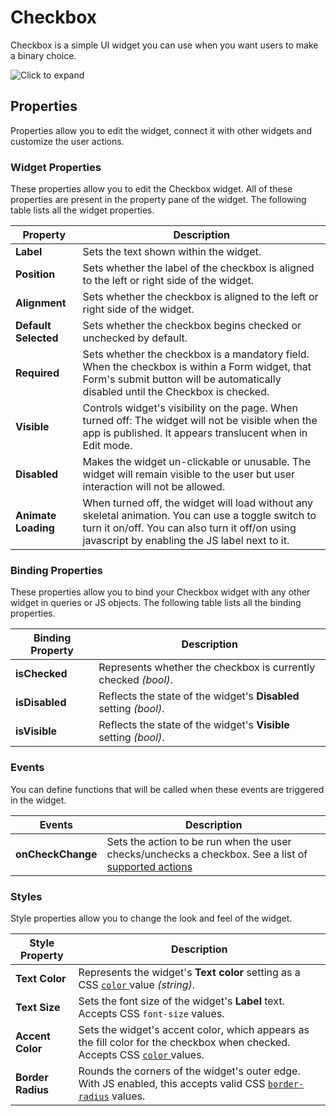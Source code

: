 # Checkbox

Checkbox is a simple UI widget you can use when you want users to make a binary choice.

![Click to expand](../../.gitbook/assets/checkbox.gif)

## Properties

Properties allow you to edit the widget, connect it with other widgets and customize the user actions.

### Widget Properties

These properties allow you to edit the Checkbox widget. All of these properties are present in the property pane of the widget. The following table lists all the widget properties.

| Property             | Description                                                                                                                                                                                            |
| -------------------- | ------------------------------------------------------------------------------------------------------------------------------------------------------------------------------------------------------ |
| **Label**            | Sets the text shown within the widget.                                                                                                                                                                 |
| **Position**         | Sets whether the label of the checkbox is aligned to the left or right side of the widget.                                                                                                             |
| **Alignment**        | Sets whether the checkbox is aligned to the left or right side of the widget.                                                                                                                          |
| **Default Selected** | Sets whether the checkbox begins checked or unchecked by default.                                                                                                                                      |
| **Required**         | Sets whether the checkbox is a mandatory field. When the checkbox is within a Form widget, that Form's submit button will be automatically disabled until the Checkbox is checked.                     |
| **Visible**          | Controls widget's visibility on the page. When turned off: The widget will not be visible when the app is published. It appears translucent when in Edit mode.                                         |
| **Disabled**         | Makes the widget un-clickable or unusable. The widget will remain visible to the user but user interaction will not be allowed.                                                                        |
| **Animate Loading**  | When turned off, the widget will load without any skeletal animation. You can use a toggle switch to turn it on/off. You can also turn it off/on using javascript by enabling the JS label next to it. |

### Binding Properties

These properties allow you to bind your Checkbox widget with any other widget in queries or JS objects. The following table lists all the binding properties.

| Binding Property | Description                                                       |
| ---------------- | ----------------------------------------------------------------- |
| **isChecked**    | Represents whether the checkbox is currently checked _(bool)_.    |
| **isDisabled**   | Reflects the state of the widget's **Disabled** setting _(bool)_. |
| **isVisible**    | Reflects the state of the widget's **Visible** setting _(bool)_.  |

### Events

You can define functions that will be called when these events are triggered in the widget.

| Events            | Description                                                                                                                   |
| ----------------- | ----------------------------------------------------------------------------------------------------------------------------- |
| **onCheckChange** | Sets the action to be run when the user checks/unchecks a checkbox. See a list of [supported actions](../appsmith-framework/) |

### Styles

Style properties allow you to change the look and feel of the widget.

| Style Property    | Description                                                                                                                                                                          |
| ----------------- | ------------------------------------------------------------------------------------------------------------------------------------------------------------------------------------ |
| **Text Color**    | Represents the widget's **Text color** setting as a CSS [`color` ](https://developer.mozilla.org/en-US/docs/Web/CSS/color)value _(string)_.                                          |
| **Text Size**     | Sets the font size of the widget's **Label** text. Accepts CSS `font-size` values.                                                                                                   |
| **Accent Color**  | Sets the widget's accent color, which appears as the fill color for the checkbox when checked. Accepts CSS [`color` ](https://developer.mozilla.org/en-US/docs/Web/CSS/color)values. |
| **Border Radius** | Rounds the corners of the widget's outer edge. With JS enabled, this accepts valid CSS [`border-radius`](https://developer.mozilla.org/en-US/docs/Web/CSS/border-radius) values.     |
